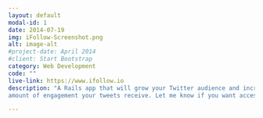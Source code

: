 ```yaml
---
layout: default
modal-id: 1
date: 2014-07-19
img: iFollow-Screenshot.png
alt: image-alt
#project-date: April 2014
#client: Start Bootstrap
category: Web Development
code: ""
live-link: https://www.ifollow.io
description: "A Rails app that will grow your Twitter audience and increase the
amount of engagement your tweets receive. Let me know if you want access!"

---
```

